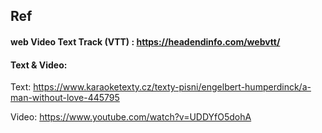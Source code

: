 

## Ref

#### web Video Text Track (VTT) : https://headendinfo.com/webvtt/

#### Text & Video: 
Text: https://www.karaoketexty.cz/texty-pisni/engelbert-humperdinck/a-man-without-love-445795

Video: https://www.youtube.com/watch?v=UDDYfO5dohA

